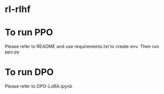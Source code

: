 # rl-rlhf

# To run PPO
Please refer to README and use requirements.txt to create env.
Then run ppo.py

# To run DPO
Please refer to DPO-LoRA.ipynb
